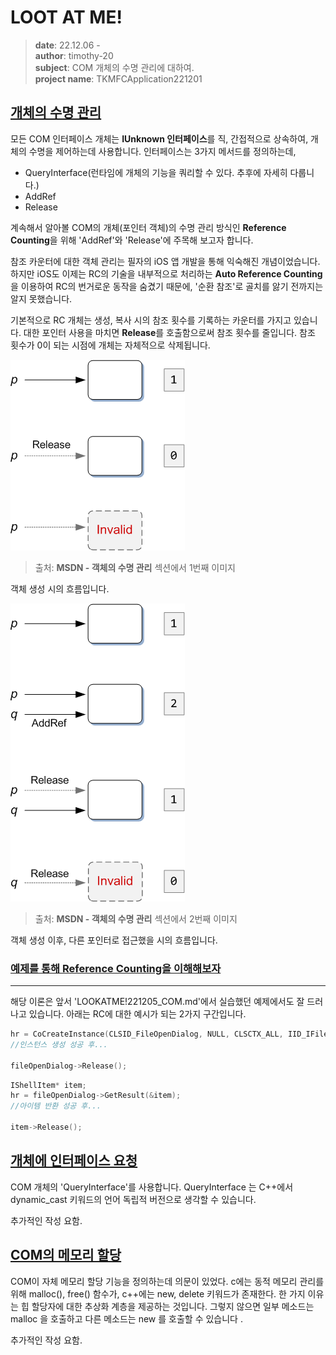 # LOOT AT ME!

> **date**: 22.12.06 - <br>
> **author**: timothy-20 <br>
> **subject**: COM 개체의 수명 관리에 대하여.<br>
> **project name**: TKMFCApplication221201

[개체의 수명 관리](https://learn.microsoft.com/ko-kr/windows/win32/learnwin32/managing-the-lifetime-of-an-object)
---
모든 COM 인터페이스 개체는 **IUnknown 인터페이스**를 직, 간접적으로 상속하여, 개체의 수명을 제어하는데 사용합니다.
인터페이스는 3가지 메서드를 정의하는데,
- QueryInterface(런타임에 개체의 기능을 쿼리할 수 있다. 추후에 자세히 다룹니다.)
- AddRef
- Release

계속해서 알아볼 COM의 개체(포인터 객체)의 수명 관리 방식인 **Reference Counting**을 위해 'AddRef'와 'Release'에 주목해 보고자 합니다.

참조 카운터에 대한 객체 관리는 필자의 iOS 앱 개발을 통해 익숙해진 개념이었습니다. 하지만 iOS도 이제는 RC의 기술을 내부적으로 처리하는 
**Auto Reference Counting**을 이용하여 RC의 번거로운 동작을 숨겼기 때문에, '순환 참조'로 골치를 앓기 전까지는 알지 못했습니다.


기본적으로 RC 개체는 생성, 복사 시의 참조 횟수를 기록하는 카운터를 가지고 있습니다.
대한 포인터 사용을 마치면 **Release**를 호출함으로써 참조 횟수를 줄입니다. 참조 횟수가 0이 되는 시점에 개체는 자체적으로 삭제됩니다.

<img src="public/com-rc-image-01.png">

> 출처: **MSDN - 객체의 수명 관리** 섹션에서 1번째 이미지

객체 생성 시의 흐름입니다.

<img src="public/com-rc-image-02.png">

> 출처: **MSDN - 객체의 수명 관리** 섹션에서 2번째 이미지 

객체 생성 이후, 다른 포인터로 접근했을 시의 흐름입니다.

### [예제를 통해 Reference Counting을 이해해보자](https://learn.microsoft.com/en-us/windows/win32/learnwin32/managing-the-lifetime-of-an-object#example)

---
해당 이론은 앞서 'LOOKATME!221205_COM.md'에서 실습했던 예제에서도 잘 드러나고 있습니다. 아래는 RC에 대한 예시가 되는 2가지 구간입니다.

```c++
hr = CoCreateInstance(CLSID_FileOpenDialog, NULL, CLSCTX_ALL, IID_IFileOpenDialog, reinterpret_cast<void**>(&fileOpenDialog));
//인스턴스 생성 성공 후...

fileOpenDialog->Release();
```

```c++
IShellItem* item;
hr = fileOpenDialog->GetResult(&item);
//아이템 반환 성공 후...

item->Release();
```

[개체에 인터페이스 요청](https://learn.microsoft.com/en-us/windows/win32/learnwin32/asking-an-object-for-an-interface)
---
COM 개체의 'QueryInterface'를 사용합니다.
QueryInterface 는 C++에서 dynamic_cast 키워드의 언어 독립적 버전으로 생각할 수 있습니다.

추가적인 작성 요함.

[COM의 메모리 할당](https://learn.microsoft.com/en-us/windows/win32/learnwin32/memory-allocation-in-com)
---
COM이 자체 메모리 할당 기능을 정의하는데 의문이 있었다. c에는 동적 메모리 관리를 위해 malloc(), free() 함수가, 
c++에는 new, delete 키워드가 존재한다.
한 가지 이유는 힙 할당자에 대한 추상화 계층을 제공하는 것입니다. 
그렇지 않으면 일부 메소드는 malloc 을 호출하고 다른 메소드는 new 를 호출할 수 있습니다 .

추가적인 작성 요함.